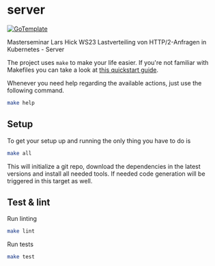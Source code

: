 # server

[![GoTemplate](https://img.shields.io/badge/go/template-black?logo=go)](https://github.com/SchwarzIT/go-template)

Masterseminar Lars Hick WS23 Lastverteiling von HTTP/2-Anfragen in Kubernetes - Server

The project uses `make` to make your life easier. If you're not familiar with Makefiles you can take a look at [this quickstart guide](https://makefiletutorial.com).

Whenever you need help regarding the available actions, just use the following command.

```bash
make help
```

## Setup

To get your setup up and running the only thing you have to do is

```bash
make all
```

This will initialize a git repo, download the dependencies in the latest versions and install all needed tools.
If needed code generation will be triggered in this target as well.

## Test & lint

Run linting

```bash
make lint
```

Run tests

```bash
make test
```
